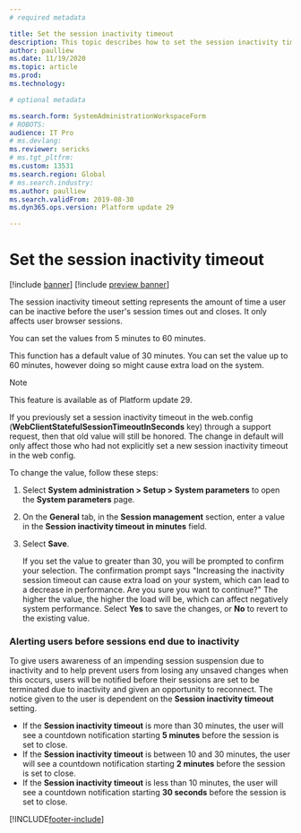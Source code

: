 ```yaml
---
# required metadata

title: Set the session inactivity timeout
description: This topic describes how to set the session inactivity timeout.
author: paulliew
ms.date: 11/19/2020
ms.topic: article
ms.prod: 
ms.technology: 

# optional metadata

ms.search.form: SystemAdministrationWorkspaceForm
# ROBOTS: 
audience: IT Pro
# ms.devlang: 
ms.reviewer: sericks
# ms.tgt_pltfrm: 
ms.custom: 13531
ms.search.region: Global
# ms.search.industry: 
ms.author: paulliew
ms.search.validFrom: 2019-08-30
ms.dyn365.ops.version: Platform update 29

---
```


# Set the session inactivity timeout

[!include [banner](../includes/banner.md)]
[!include [preview banner](../includes/preview-banner.md)]

The session inactivity timeout setting represents the amount of time a user can be inactive before the user's session times out and closes. It only affects user browser sessions.

You can set the values from 5 minutes to 60 minutes.

This function has a default value of 30 minutes. You can set the value up to 60 minutes, however doing so might cause extra load on the system.

> [!NOTE] 
> This feature is available as of Platform update 29.
>
> If you previously set a session inactivity timeout in the web.config (**WebClientStatefulSessionTimeoutInSeconds** key) through a support request, then that old value will still be honored. The change in default will only affect those who had not explicitly set a new session inactivity timeout in the web config.

To change the value, follow these steps:

1. Select **System administration > Setup > System parameters** to open the **System parameters** page.
2. On the **General** tab, in the **Session management** section, enter a value in the **Session inactivity timeout in minutes** field.
3. Select **Save**. 

    If you set the value to greater than 30, you will be prompted to confirm your selection. The confirmation prompt says "Increasing the inactivity session timeout can cause extra load on your system, which can lead to a decrease in performance. Are you sure you want to continue?" The higher the value, the higher the load will be, which can affect negatively system performance. Select **Yes** to save the changes, or **No** to revert to the existing value.
    
### Alerting users before sessions end due to inactivity
To give users awareness of an impending session suspension due to inactivity and to help prevent users from losing any unsaved changes when this occurs, users will be notified before their sessions are set to be terminated due to inactivity and given an opportunity to reconnect. The notice given to the user is dependent on the **Session inactivity timeout** setting. 

-  If the **Session inactivity timeout** is more than 30 minutes, the user will see a countdown notification starting **5 minutes** before the session is set to close. 
-  If the **Session inactivity timeout** is between 10 and 30 minutes, the user will see a countdown notification starting **2 minutes** before the session is set to close. 
-  If the **Session inactivity timeout** is less than 10 minutes, the user will see a countdown notification starting **30 seconds** before the session is set to close.



[!INCLUDE[footer-include](../../../includes/footer-banner.md)]